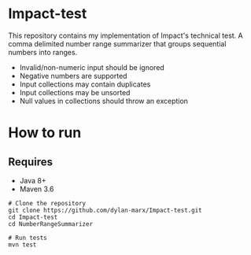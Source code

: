 # Impact-test
This repository contains my implementation of Impact's technical test. A comma delimited number range summarizer that groups sequential numbers into ranges.

- Invalid/non-numeric input should be ignored
- Negative numbers are supported
- Input collections may contain duplicates
- Input collections may be unsorted
- Null values in collections should throw an exception

# How to run

## Requires
- Java 8+
- Maven 3.6

```
# Clone the repository
git clone https://github.com/dylan-marx/Impact-test.git
cd Impact-test
cd NumberRangeSummarizer

# Run tests
mvn test
```
